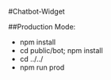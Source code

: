 #Chatbot-Widget

##Production Mode:
* npm install
* cd public/bot; npm install
* cd ../../
* npm run prod
